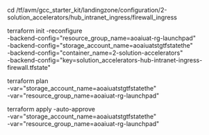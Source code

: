 cd /tf/avm/gcc_starter_kit/landingzone/configuration/2-solution_accelerators/hub_intranet_ingress/firewall_ingress

terraform init  -reconfigure \
-backend-config="resource_group_name=aoaiuat-rg-launchpad" \
-backend-config="storage_account_name=aoaiuatstgtfstatethe" \
-backend-config="container_name=2-solution-accelerators" \
-backend-config="key=solution_accelerators-hub-intranet-ingress-firewall.tfstate"

terraform plan \
-var="storage_account_name=aoaiuatstgtfstatethe" \
-var="resource_group_name=aoaiuat-rg-launchpad"

terraform apply -auto-approve \
-var="storage_account_name=aoaiuatstgtfstatethe" \
-var="resource_group_name=aoaiuat-rg-launchpad"

